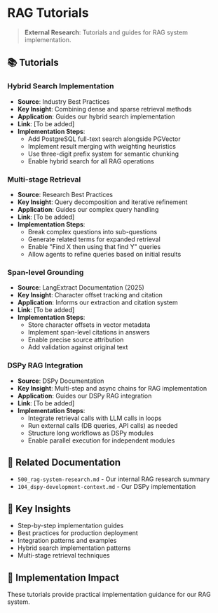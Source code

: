 <!-- MODULE_REFERENCE: 400_deployment-environment-guide_additional_resources.md -->
<!-- MODULE_REFERENCE: B-011-DEPLOYMENT-GUIDE_production_deployment.md -->
<!-- MODULE_REFERENCE: 400_integration-patterns-guide_additional_resources.md -->
<!-- MODULE_REFERENCE: 400_deployment-environment-guide.md -->
<!-- MODULE_REFERENCE: 400_integration-patterns-guide.md -->
# RAG Tutorials

> **External Research**: Tutorials and guides for RAG system implementation.

## 📚 **Tutorials**

### **Hybrid Search Implementation**
- **Source**: Industry Best Practices
- **Key Insight**: Combining dense and sparse retrieval methods
- **Application**: Guides our hybrid search implementation
- **Link**: [To be added]
- **Implementation Steps**:
  - Add PostgreSQL full-text search alongside PGVector
  - Implement result merging with weighting heuristics
  - Use three-digit prefix system for semantic chunking
  - Enable hybrid search for all RAG operations

### **Multi-stage Retrieval**
- **Source**: Research Best Practices
- **Key Insight**: Query decomposition and iterative refinement
- **Application**: Guides our complex query handling
- **Link**: [To be added]
- **Implementation Steps**:
  - Break complex questions into sub-questions
  - Generate related terms for expanded retrieval
  - Enable "Find X then using that find Y" queries
  - Allow agents to refine queries based on initial results

### **Span-level Grounding**
- **Source**: LangExtract Documentation (2025)
- **Key Insight**: Character offset tracking and citation
- **Application**: Informs our extraction and citation system
- **Link**: [To be added]
- **Implementation Steps**:
  - Store character offsets in vector metadata
  - Implement span-level citations in answers
  - Enable precise source attribution
  - Add validation against original text

### **DSPy RAG Integration**
- **Source**: DSPy Documentation
- **Key Insight**: Multi-step and async chains for RAG implementation
- **Application**: Guides our DSPy RAG integration
- **Link**: [To be added]
- **Implementation Steps**:
  - Integrate retrieval calls with LLM calls in loops
  - Run external calls (DB queries, API calls) as needed
  - Structure long workflows as DSPy modules
  - Enable parallel execution for independent modules

## 🔗 **Related Documentation**
- `500_rag-system-research.md` - Our internal RAG research summary
- `104_dspy-development-context.md` - Our DSPy implementation

## 📖 **Key Insights**
- Step-by-step implementation guides
- Best practices for production deployment
- Integration patterns and examples
- Hybrid search implementation patterns
- Multi-stage retrieval techniques

## 🎯 **Implementation Impact**
These tutorials provide practical implementation guidance for our RAG system.
